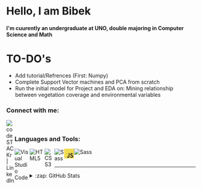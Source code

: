 # Hello, I am Bibek


#### I'm cuurently an undergraduate at UNO, double majoring in Computer Science and Math

# TO-DO's
- Add tutorial/Refrences (First: Numpy)
- Complete Support Vector machines and PCA from scratch
- Run the initial model for Project and EDA on: Mining relationship between vegetation coverage and environmental variables

### Connect with me:

[<img align="left" alt="codeSTACKr | LinkedIn" width="22px" src="https://cdn.jsdelivr.net/npm/simple-icons@v3/icons/linkedin.svg" />][linkedin]

<br />

### Languages and Tools:

[<img align="left" alt="Visual Studio Code" width="40px" src="https://miro.medium.com/max/1034/1*JupRAYk4Q2xyEBWVV4SNyg.jpeg" />][pytorch]
[<img align="left" alt="HTML5" width="40px" src="https://miro.medium.com/max/8642/1*iIXOmGDzrtTJmdwbn7cGMw.png" />][java]
[<img align="left" alt="CSS3" width="26px" src="https://www.python.org/static/opengraph-icon-200x200.png" />][python]
[<img align="left" alt="Sass" width="26px" src="https://upload.wikimedia.org/wikipedia/commons/thumb/0/05/Scikit_learn_logo_small.svg/1200px-Scikit_learn_logo_small.svg.png" />][sklearn]
[<img align="left" alt="JavaScript" width="26px" src="https://raw.githubusercontent.com/github/explore/80688e429a7d4ef2fca1e82350fe8e3517d3494d/topics/javascript/javascript.png" />][jsplaylist]
[<img align="left" alt="Sass" width="65px" src="https://miro.medium.com/max/600/1*HLziSq4zU8TNCNJBuuQQVw.jpeg" />][tf]


<br />
<br />

---

<details>
  <summary>:zap: GitHub Stats</summary>

  <img align="left" alt="Bibek's GitHub Stats" src="https://github-readme-stats.codestackr.vercel.app/api?username=bekiekB1&show_icons=true&hide_border=true" />

</details>

[pytorch]: https://pytorch.org/
[website]: https://codeSTACKr.com
[course]: http://vsCodeHero.com
[twitter]: https://twitter.com/codeSTACKr
[youtube]: https://youtube.com/codeSTACKr
[instagram]: https://instagram.com/codeSTACKr
[linkedin]: https://www.linkedin.com/in/bibek-karki-532411196/
[java]: https://www.java.com/en/list=PLkwxH9e_vrAJ0WbEsFA9W3I1W-g_BTsbt
[jsplaylist]: https://www.javascript.com/list=PLkwxH9e_vrALRJKu7wfXby3MKeflhTu6B
[python]: https://www.python.org
[sklearn]: https://scikit-learn.org/stable/
[tf]: https://www.tensorflow.org/